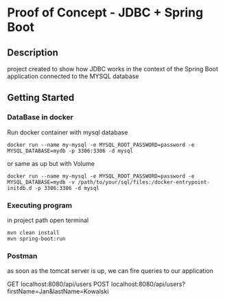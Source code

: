 # Proof of Concept - JDBC + Spring Boot

## Description

project created to show how JDBC works in the context of the Spring Boot application connected to the MYSQL database

## Getting Started

### DataBase in docker

Run docker container with mysql database
```
docker run --name my-mysql -e MYSQL_ROOT_PASSWORD=password -e MYSQL_DATABASE=mydb -p 3306:3306 -d mysql
```

or same as up but with Volume

```
docker run --name my-mysql -e MYSQL_ROOT_PASSWORD=password -e MYSQL_DATABASE=mydb -v /path/to/your/sql/files:/docker-entrypoint-initdb.d -p 3306:3306 -d mysql
```

### Executing program
in project path open terminal

```
mvn clean install
mvn spring-boot:run
```

### Postman
as soon as the tomcat server is up, we can fire queries to our application

GET localhost:8080/api/users
POST localhost:8080/api/users?firstName=Jan&lastName=Kowalski
